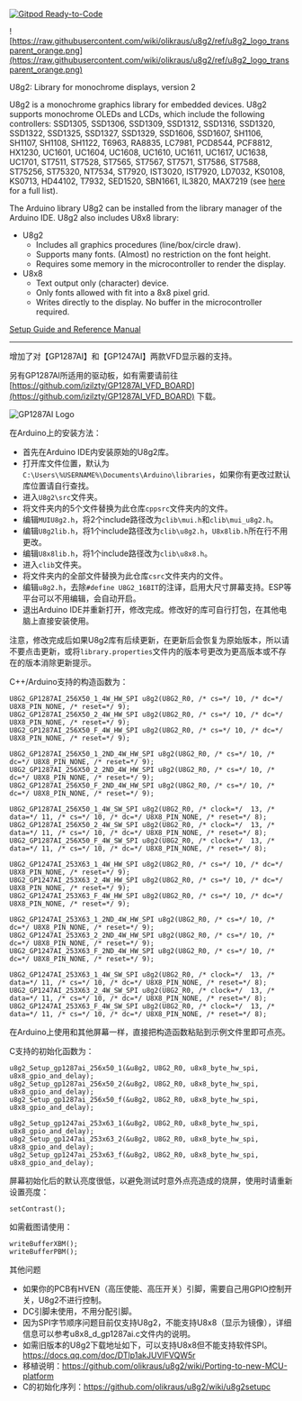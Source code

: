[![Gitpod Ready-to-Code](https://img.shields.io/badge/Gitpod-Ready--to--Code-blue?logo=gitpod)](https://gitpod.io/#https://github.com/olikraus/u8g2) 

![https://raw.githubusercontent.com/wiki/olikraus/u8g2/ref/u8g2_logo_transparent_orange.png](https://raw.githubusercontent.com/wiki/olikraus/u8g2/ref/u8g2_logo_transparent_orange.png) 


U8g2: Library for monochrome displays, version 2

U8g2 is a monochrome graphics library for embedded devices. 
U8g2 supports monochrome OLEDs and LCDs, which include the following controllers:
SSD1305, SSD1306, SSD1309, SSD1312, SSD1316, SSD1320, SSD1322, SSD1325, SSD1327, 
SSD1329, SSD1606, SSD1607, SH1106, SH1107, SH1108, SH1122, T6963, RA8835, LC7981, 
PCD8544, PCF8812, HX1230, UC1601, UC1604, UC1608, UC1610, UC1611, UC1617, UC1638,
UC1701, ST7511, ST7528, ST7565, ST7567, ST7571, ST7586, ST7588, ST75256, ST75320, 
NT7534, ST7920, IST3020, IST7920, LD7032, KS0108, KS0713, HD44102, T7932, SED1520, 
SBN1661, IL3820, MAX7219
(see [here](https://github.com/olikraus/u8g2/wiki/u8g2setupcpp) for a full list).

The Arduino library U8g2 can be installed from the library manager of the Arduino IDE. U8g2 also includes U8x8 library:
 * U8g2
   * Includes all graphics procedures (line/box/circle draw).
   * Supports many fonts. (Almost) no restriction on the font height.
   * Requires some memory in the microcontroller to render the display.
 * U8x8
   * Text output only (character) device.
   * Only fonts allowed with fit into a 8x8 pixel grid.
   * Writes directly to the display. No buffer in the microcontroller required.

[Setup Guide and Reference Manual](https://github.com/olikraus/u8g2/wiki)

---

增加了对【GP1287AI】和【GP1247AI】两款VFD显示器的支持。

另有GP1287AI所适用的驱动板，如有需要请前往 [https://github.com/izilzty/GP1287AI_VFD_BOARD](https://github.com/izilzty/GP1287AI_VFD_BOARD) 下载。

![GP1287AI Logo](https://github.com/izilzty/u8g2/raw/master/doc/gp1287ai_u8g2_logo.png) 

在Arduino上的安装方法：
* 首先在Arduino IDE内安装原始的U8g2库。
* 打开库文件位置，默认为`C:\Users\%USERNAME%\Documents\Arduino\libraries`，如果你有更改过默认库位置请自行查找。
* 进入`U8g2\src`文件夹。
* 将文件夹内的5个文件替换为此仓库`cppsrc`文件夹内的文件。
* 编辑`MUIU8g2.h`，将2个include路径改为`clib\mui.h`和`clib\mui_u8g2.h`。
* 编辑`U8g2lib.h`，将1个include路径改为`clib\u8g2.h`，`U8x8lib.h`所在行不用更改。
* 编辑`U8x8lib.h`，将1个include路径改为`clib\u8x8.h`。
* 进入`clib`文件夹。
* 将文件夹内的全部文件替换为此仓库`csrc`文件夹内的文件。
* 编辑`u8g2.h`，去除`#define U8G2_16BIT`的注译，启用大尺寸屏幕支持。ESP等平台可以不用编辑，会自动开启。
* 退出Arduino IDE并重新打开，修改完成。修改好的库可自行打包，在其他电脑上直接安装使用。

注意，修改完成后如果U8g2库有后续更新，在更新后会恢复为原始版本，所以请不要点击更新，或将`library.properties`文件内的版本号更改为更高版本或不存在的版本消除更新提示。

C++/Arduino支持的构造函数为：

```
U8G2_GP1287AI_256X50_1_4W_HW_SPI u8g2(U8G2_R0, /* cs=*/ 10, /* dc=*/ U8X8_PIN_NONE, /* reset=*/ 9);
U8G2_GP1287AI_256X50_2_4W_HW_SPI u8g2(U8G2_R0, /* cs=*/ 10, /* dc=*/ U8X8_PIN_NONE, /* reset=*/ 9);
U8G2_GP1287AI_256X50_F_4W_HW_SPI u8g2(U8G2_R0, /* cs=*/ 10, /* dc=*/ U8X8_PIN_NONE, /* reset=*/ 9);

U8G2_GP1287AI_256X50_1_2ND_4W_HW_SPI u8g2(U8G2_R0, /* cs=*/ 10, /* dc=*/ U8X8_PIN_NONE, /* reset=*/ 9);
U8G2_GP1287AI_256X50_2_2ND_4W_HW_SPI u8g2(U8G2_R0, /* cs=*/ 10, /* dc=*/ U8X8_PIN_NONE, /* reset=*/ 9);
U8G2_GP1287AI_256X50_F_2ND_4W_HW_SPI u8g2(U8G2_R0, /* cs=*/ 10, /* dc=*/ U8X8_PIN_NONE, /* reset=*/ 9);

U8G2_GP1287AI_256X50_1_4W_SW_SPI u8g2(U8G2_R0, /* clock=*/  13, /* data=*/ 11, /* cs=*/ 10, /* dc=*/ U8X8_PIN_NONE, /* reset=*/ 8);
U8G2_GP1287AI_256X50_2_4W_SW_SPI u8g2(U8G2_R0, /* clock=*/  13, /* data=*/ 11, /* cs=*/ 10, /* dc=*/ U8X8_PIN_NONE, /* reset=*/ 8);
U8G2_GP1287AI_256X50_F_4W_SW_SPI u8g2(U8G2_R0, /* clock=*/  13, /* data=*/ 11, /* cs=*/ 10, /* dc=*/ U8X8_PIN_NONE, /* reset=*/ 8);

U8G2_GP1247AI_253X63_1_4W_HW_SPI u8g2(U8G2_R0, /* cs=*/ 10, /* dc=*/ U8X8_PIN_NONE, /* reset=*/ 9);
U8G2_GP1247AI_253X63_2_4W_HW_SPI u8g2(U8G2_R0, /* cs=*/ 10, /* dc=*/ U8X8_PIN_NONE, /* reset=*/ 9);
U8G2_GP1247AI_253X63_F_4W_HW_SPI u8g2(U8G2_R0, /* cs=*/ 10, /* dc=*/ U8X8_PIN_NONE, /* reset=*/ 9);

U8G2_GP1247AI_253X63_1_2ND_4W_HW_SPI u8g2(U8G2_R0, /* cs=*/ 10, /* dc=*/ U8X8_PIN_NONE, /* reset=*/ 9);
U8G2_GP1247AI_253X63_2_2ND_4W_HW_SPI u8g2(U8G2_R0, /* cs=*/ 10, /* dc=*/ U8X8_PIN_NONE, /* reset=*/ 9);
U8G2_GP1247AI_253X63_F_2ND_4W_HW_SPI u8g2(U8G2_R0, /* cs=*/ 10, /* dc=*/ U8X8_PIN_NONE, /* reset=*/ 9);

U8G2_GP1247AI_253X63_1_4W_SW_SPI u8g2(U8G2_R0, /* clock=*/  13, /* data=*/ 11, /* cs=*/ 10, /* dc=*/ U8X8_PIN_NONE, /* reset=*/ 8);
U8G2_GP1247AI_253X63_2_4W_SW_SPI u8g2(U8G2_R0, /* clock=*/  13, /* data=*/ 11, /* cs=*/ 10, /* dc=*/ U8X8_PIN_NONE, /* reset=*/ 8);
U8G2_GP1247AI_253X63_F_4W_SW_SPI u8g2(U8G2_R0, /* clock=*/  13, /* data=*/ 11, /* cs=*/ 10, /* dc=*/ U8X8_PIN_NONE, /* reset=*/ 8);
``` 

在Arduino上使用和其他屏幕一样，直接把构造函数粘贴到示例文件里即可点亮。

C支持的初始化函数为：
```
u8g2_Setup_gp1287ai_256x50_1(&u8g2, U8G2_R0, u8x8_byte_hw_spi, u8x8_gpio_and_delay);
u8g2_Setup_gp1287ai_256x50_2(&u8g2, U8G2_R0, u8x8_byte_hw_spi, u8x8_gpio_and_delay);
u8g2_Setup_gp1287ai_256x50_f(&u8g2, U8G2_R0, u8x8_byte_hw_spi, u8x8_gpio_and_delay);
 
u8g2_Setup_gp1247ai_253x63_1(&u8g2, U8G2_R0, u8x8_byte_hw_spi, u8x8_gpio_and_delay);
u8g2_Setup_gp1247ai_253x63_2(&u8g2, U8G2_R0, u8x8_byte_hw_spi, u8x8_gpio_and_delay);
u8g2_Setup_gp1247ai_253x63_f(&u8g2, U8G2_R0, u8x8_byte_hw_spi, u8x8_gpio_and_delay);
```

屏幕初始化后的默认亮度很低，以避免测试时意外点亮造成的烧屏，使用时请重新设置亮度：

```
setContrast();
```

如需截图请使用：

```
writeBufferXBM();
writeBufferPBM();
```

其他问题

* 如果你的PCB有HVEN（高压使能、高压开关）引脚，需要自己用GPIO控制开关，U8g2不进行控制。
* DC引脚未使用，不用分配引脚。
* 因为SPI字节顺序问题目前仅支持U8g2，不能支持U8x8（显示为镜像），详细信息可以参考u8x8_d_gp1287ai.c文件内的说明。
* 如需旧版本的U8g2下载地址如下，可以支持U8x8但不能支持软件SPI。https://docs.qq.com/doc/DTlp1akJUVlFVQW5r
* 移植说明：https://github.com/olikraus/u8g2/wiki/Porting-to-new-MCU-platform
* C的初始化序列：https://github.com/olikraus/u8g2/wiki/u8g2setupc

